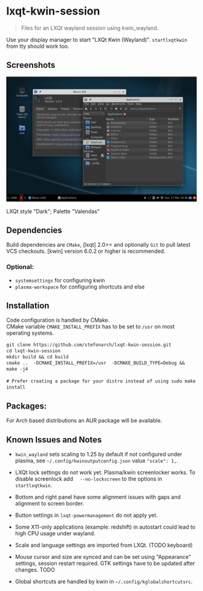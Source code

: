 # lxqt-kwin-session

>Files for an LXQt wayland session using kwin_wayland.


Use your display manager to start "LXQt Kwin (Wayland)".
`startlxqtkwin` from tty should work too.

## Screenshots

![LXQt-kwin dark](lxqt-kwin.png)

LXQt style "Dark"; Palette "Valendas"

## Dependencies

Build dependencies are `CMake`, [lxqt] 2.0>= and optionally
`Git` to pull latest VCS checkouts. [kwin] version 6.0.2 or higher is recommended.

### Optional:

* `systemsettings` for configuring kwin
* `plasma-workspace` for configuring shortcuts and else


## Installation

Code configuration is handled by CMake.<br>
CMake variable `CMAKE_INSTALL_PREFIX` has to be set to `/usr` on most operating systems.

```
git clone https://github.com/stefonarch/lxqt-kwin-session.git
cd lxqt-kwin-session
mkdir build && cd build
cmake ..  -DCMAKE_INSTALL_PREFIX=/usr  -DCMAKE_BUILD_TYPE=Debug && make -j4

# Prefer creating a package for your distro instead of using sudo make install

```

## Packages:

For Arch based distributions an AUR package will be available.

## Known Issues and Notes

* `kwin_wayland` sets scaling to 1.25 by default if not configured under plasma, see
`~/.config/kwinoutputconfig.json` value `"scale": 1,`.

* LXQt lock settings do not work yet. Plasma/kwin  screenlocker works. To disable
screenlock add `  --no-lockscreen` to the options in `startlxqtkwin`.

* Bottom and right panel have some alignment issues with gaps and alignment to screen
border.

* Button settings in `lxqt-powermanagement` do not apply yet.
  
* Some X11-only applications (example: redshift) in autostart
  could lead to high CPU usage under wayland.

* Scale and language settings are imported from LXQt. (TODO keyboard)
  
* Mouse cursor and size are synced and can be set using "Appearance" settings,
session restart required. GTK settings have to be updated after changes. TODO

* Global shortcuts are handled by kwin in `~/.config/kglobalshortcutsrc`.



[AUR]:                    https://aur.archlinux.org/packages/lxqt-kwin-session-git
